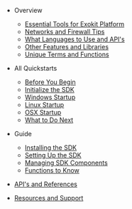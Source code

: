 * Overview

  * [Essential Tools for Exokit Platform](tools.md)
  * [Networks and Firewall Tips](firewall.md)
  * [What Languages to Use and API's](languageapi.md)
  * [Other Features and Libraries](features.md)
  * [Unique Terms and Functions](termsandfunctions.md)

* All Quickstarts
  * [Before You Begin](byb.md)
  * [Initialize the SDK](sdkstart.md)
  * [Windows Startup](windows.md)
  * [Linux Startup](linux.md)
  * [OSX Startup](osx.md)
  * [What to Do Next](nextstep.md)

* Guide

  * [Installing the SDK](installsdk.md)
  * [Setting Up the SDK](sdksetup.md)
  * [Managing SDK Components](managesdk.md)
  * [Functions to Know](commands.md)

* [API's and References](apiref.md)

* [Resources and Support](resources.md)
